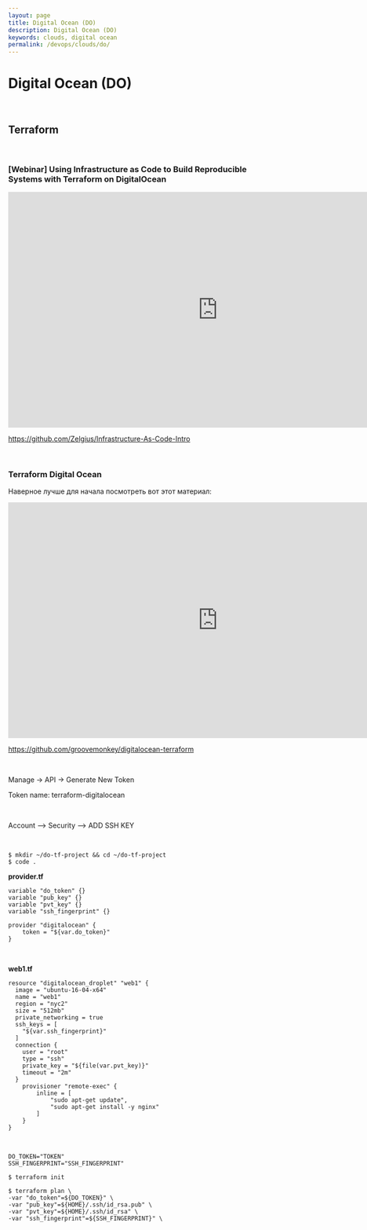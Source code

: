 ```yaml
---
layout: page
title: Digital Ocean (DO)
description: Digital Ocean (DO)
keywords: clouds, digital ocean
permalink: /devops/clouds/do/
---
```


# Digital Ocean (DO)

<br/>

## Terraform

<br/>

### [Webinar] Using Infrastructure as Code to Build Reproducible Systems with Terraform on DigitalOcean

<div align="center">
    <iframe width="853" height="480" src="https://www.youtube.com/embed/U5suIJwobiQ" frameborder="0" allow="accelerometer; autoplay; encrypted-media; gyroscope; picture-in-picture" allowfullscreen></iframe>
</div>

https://github.com/Zelgius/Infrastructure-As-Code-Intro

<br/>

### Terraform Digital Ocean

Наверное лучше для начала посмотреть вот этот материал:

<div align="center">
    <iframe width="853" height="480" src="https://www.youtube.com/embed/videoseries?list=PLtK75qxsQaMIHQOaDd0Zl_jOuu1m3vcWO" frameborder="0" allow="accelerometer; autoplay; encrypted-media; gyroscope; picture-in-picture" allowfullscreen></iframe>
</div>

https://github.com/groovemonkey/digitalocean-terraform

<br/>


Manage -> API -> Generate New Token

Token name: terraform-digitalocean

<br/>

Account --> Security --> ADD SSH KEY

<br/>

    $ mkdir ~/do-tf-project && cd ~/do-tf-project
    $ code .

**provider.tf**

```
variable "do_token" {}
variable "pub_key" {}
variable "pvt_key" {}
variable "ssh_fingerprint" {}

provider "digitalocean" {
    token = "${var.do_token}"
}

```

<br/>

**web1.tf**

```
resource "digitalocean_droplet" "web1" {
  image = "ubuntu-16-04-x64"
  name = "web1"
  region = "nyc2"
  size = "512mb"
  private_networking = true
  ssh_keys = [
    "${var.ssh_fingerprint}"
  ]
  connection {
    user = "root"
    type = "ssh"
    private_key = "${file(var.pvt_key)}"
    timeout = "2m"
  }
    provisioner "remote-exec" {
        inline = [
            "sudo apt-get update",
            "sudo apt-get install -y nginx"
        ]
    }
}
```

<br/>

    DO_TOKEN="TOKEN"
    SSH_FINGERPRINT="SSH_FINGERPRINT"

    $ terraform init

```
$ terraform plan \
-var "do_token"=${DO_TOKEN}" \
-var "pub_key"=${HOME}/.ssh/id_rsa.pub" \
-var "pvt_key"=${HOME}/.ssh/id_rsa" \
-var "ssh_fingerprint"=${SSH_FINGERPRINT}" \
```